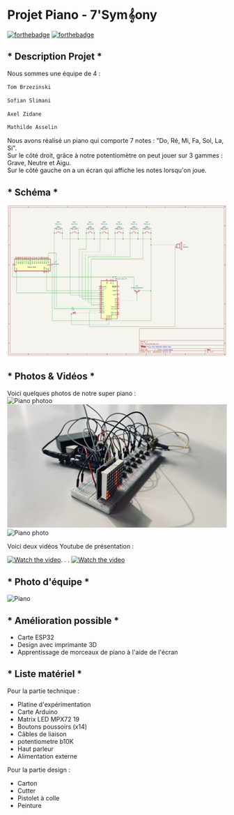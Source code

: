 # Projet Piano - 7'Sym𝄞ony

[![forthebadge](http://forthebadge.com/images/badges/built-with-love.svg)](http://forthebadge.com)  [![forthebadge](http://forthebadge.com/images/badges/powered-by-electricity.svg)](http://forthebadge.com)


## * Description Projet *
Nous sommes une équipe de 4 : 

```bash
Tom Brzezinski
```
```bash
Sofian Slimani
```
```bash
Axel Zidane
```
```bash
Mathilde Asselin
```
Nous avons réalisé un piano qui comporte 7 notes : "Do, Ré, Mi, Fa, Sol, La, Si".  
Sur le côté droit, grâce à notre potentiomètre on peut jouer sur 3 gammes : Grave, Neutre et Aigu.  
Sur le côté gauche on a un écran qui affiche les notes lorsqu'on joue. 

## * Schéma *

![Schema piano](schema_piano.png)

## * Photos & Vidéos *

Voici quelques photos de notre super piano :   
![Piano photoo](7'symfony.png)
![Piano systeme](Piano_Elec.png)  
![Piano photo](Piano_Face.png)


Voici deux vidéos Youtube de présentation :

[![Watch the video](https://icons-for-free.com/download-icon-tube+video+you+youtube+icon-1320185153402885670_256.ico)](https://youtu.be/E45phyInUGs). . .
[![Watch the video](https://icons-for-free.com/download-icon-tube+video+you+youtube+icon-1320185153402885670_256.ico)](https://youtu.be/F53Q8GoYeoA)


## * Photo d'équipe *

![Piano](Photo_Equipe.png)

## * Amélioration possible *
- Carte ESP32 
- Design avec imprimante 3D 
- Apprentissage de morceaux de piano à l'aide de l'écran 

## * Liste matériel *

Pour la partie technique : 
- Platine d'expérimentation
- Carte Arduino
- Matrix LED MPX72 19
- Boutons poussoirs (x14)
- Câbles de liaison
- potentiometre b10K
- Haut parleur
- Alimentation externe 

Pour la partie design : 
- Carton 
- Cutter
- Pistolet à colle
- Peinture 
